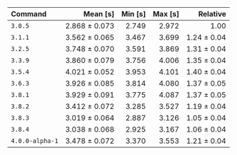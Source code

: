| Command | Mean [s] | Min [s] | Max [s] | Relative |
|:---|---:|---:|---:|---:|
| `3.0.5` | 2.868 ± 0.073 | 2.749 | 2.972 | 1.00 |
| `3.1.1` | 3.562 ± 0.065 | 3.467 | 3.699 | 1.24 ± 0.04 |
| `3.2.5` | 3.748 ± 0.070 | 3.591 | 3.869 | 1.31 ± 0.04 |
| `3.3.9` | 3.860 ± 0.079 | 3.756 | 4.006 | 1.35 ± 0.04 |
| `3.5.4` | 4.021 ± 0.052 | 3.953 | 4.101 | 1.40 ± 0.04 |
| `3.6.3` | 3.926 ± 0.085 | 3.814 | 4.080 | 1.37 ± 0.05 |
| `3.8.1` | 3.929 ± 0.091 | 3.775 | 4.087 | 1.37 ± 0.05 |
| `3.8.2` | 3.412 ± 0.072 | 3.285 | 3.527 | 1.19 ± 0.04 |
| `3.8.3` | 3.019 ± 0.064 | 2.887 | 3.126 | 1.05 ± 0.04 |
| `3.8.4` | 3.038 ± 0.068 | 2.925 | 3.167 | 1.06 ± 0.04 |
| `4.0.0-alpha-1` | 3.478 ± 0.072 | 3.370 | 3.553 | 1.21 ± 0.04 |
